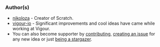 
### Author(s)

- [nikoloza](https://github.com/nikoloza) - Creator of Scratch.
- [vigour-io](https://github.com/vigour-io) - Significant improvements and cool ideas have came while working at Vigour.
- You can also become supporter by [contributing](#contribution), [creating an issue](https://github.com/scratch-css/scratch/issues) for any new idea or just [being a stargazer](https://github.com/scratch-css/scratch/stargazers).
